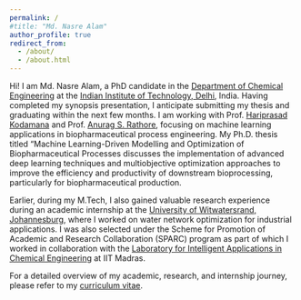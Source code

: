```yaml
---
permalink: /
#title: "Md. Nasre Alam"
author_profile: true
redirect_from: 
  - /about/
  - /about.html
---
```


Hi! I am Md. Nasre Alam, a PhD candidate in the [Department of Chemical Engineering](https://chemical.iitd.ac.in/) at the [Indian Institute of Technology, Delhi](https://home.iitd.ac.in/), India. Having completed my synopsis presentation, I anticipate submitting my thesis and graduating within the next few months. I am working with Prof. [Hariprasad Kodamana](https://web.iitd.ac.in/~kodamana/index.html) and Prof. [Anurag S. Rathore](https://www.biotechcmz.com/), focusing on machine learning applications in biopharmaceutical process engineering. My Ph.D. thesis titled “Machine Learning-Driven Modelling and Optimization of Biopharmaceutical Processes discusses the implementation of advanced deep learning techniques and multiobjective optimization approaches to improve the efficiency and productivity of downstream bioprocessing, particularly for biopharmaceutical production. 

Earlier, during my M.Tech, I also gained valuable research experience during an academic internship at the [University of Witwatersrand, Johannesburg](https://www.wits.ac.za/), where I worked on water network optimization for industrial applications. I was also selected under the Scheme for Promotion of Academic and Research Collaboration (SPARC) program as part of which I worked in collaboration with the [Laboratory for Intelligent Applications in Chemical Engineering](https://home.iitm.ac.in/raj/) at IIT Madras.

For a detailed overview of my academic, research, and internship journey, please refer to my [curriculum vitae](https://drive.google.com/file/d/1838e1F1vr8HRvpDiKh3hficAJyRUmKqi/view?usp=drive_link).


